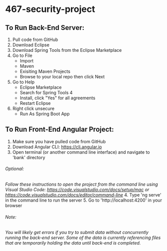 # 467-security-project
## To Run Back-End Server:

1. Pull code from GitHub
2. Download Eclipse
3. Download Spring Tools from the Eclipse Marketplace
4. Go to File
   - Import
   - Maven
   - Exisiting Maven Projects
   - Browse to your local repo then click Next
5. Go to Help
   - Eclipse Marketplace
   - Search for Spring Tools 4
   - Install, click "Yes" for all agreements
   - Restart Eclipse
6. Right click unsecure 
   - Run As Spring Boot App


## To Run Front-End Angular Project:

1. Make sure you have pulled code from GitHub
2. Download Angular CLI: https://cli.angular.io
3. Open terminal (or another command line interface) and navigate to 'bank' directory
###### Optional: 
*Follow these instructions to open the project from the command line using Visual Studio Code: https://code.visualstudio.com/docs/setup/mac or https://code.visualstudio.com/docs/editor/command-line*
4. Type 'ng serve' in the command line to run the server
5. Go to 'http://localhost:4200' in your browser

###### Note: 
*You will likely get errors if you try to submit data without concurrently running the back-end server.
Some of the data is currently referencing files that are temporarily holding the data until back-end is completed.*
